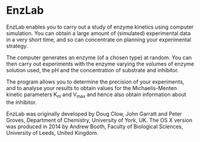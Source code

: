 # EnzLab

EnzLab enables you to carry out a study of enzyme kinetics using computer simulation. You can obtain a large amount of (simulated) experimental data in a very short time, and so can concentrate on planning your experimental strategy.

The computer generates an enzyme (of a chosen type) at random. You can then carry out experiments with the enzyme varying the volumes of enzyme solution used, the pH and the concentration of substrate and inhibitor.

The program allows you to determine the precision of your experiments, and to analyse your results to obtain values for the Michaelis-Menten kinetic parameters K<sub>m</sub> and V<sub>max</sub> and hence also obtain information about the inhibitor.

EnzLab was originally developed by  Doug Clow, John Garratt and Peter Groves, Department of Chemistry, University of York, UK. The OS X version was produced in 2014 by Andrew Booth, Faculty of Biological Sciences, University of Leeds, United Kingdom.
